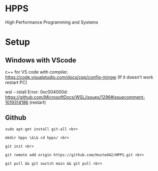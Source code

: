 # HPPS
High Performance Programming and Systems

# Setup
## Windows with VScode
c++ for VS code with compiler.
https://code.visualstudio.com/docs/cpp/config-mingw
(If it doesn't work restart PC)

wsl --istall 
Error: 0xc004000d: 
https://github.com/MicrosoftDocs/WSL/issues/1296#issuecomment-1019314186
(restart)

## Github
```
sudo apt-get install git-all <br>
```
```
mkdir hpps \&\& cd hpps/ <br>
```
```
git init <br>
```
```
git remote add origin https://github.com/Husted42/HPPS.git <br>
```
```
git pull && git switch main && git pull <br>
``` 
